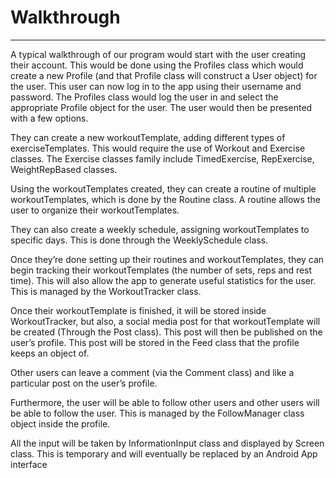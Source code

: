 # Walkthrough

---
A typical walkthrough of our program would start with the user creating their account. 
This would be done using the Profiles class which would create a new Profile 
(and that Profile class will construct a User object) for the user. This user can now 
log in to the app using their username and password. The Profiles class would log the 
user in and select the appropriate Profile object for the user. The user would then be 
presented with a few options.

They can create a new workoutTemplate, adding different types of exerciseTemplates. This would require 
the use of Workout and Exercise classes. The Exercise classes family include TimedExercise,
RepExercise, WeightRepBased classes.

Using the workoutTemplates created, they can create a routine of multiple workoutTemplates, which is done by
the Routine class. A routine allows the user to organize their workoutTemplates.

They can also create a weekly schedule, assigning workoutTemplates to specific days. This is done
through the WeeklySchedule class.

Once they’re done setting up their routines and workoutTemplates, they can begin tracking their 
workoutTemplates (the number of sets, reps and rest time). This will also allow the app to generate
useful statistics for the user. This is managed by the WorkoutTracker class.

Once their workoutTemplate is finished, it will be stored inside WorkoutTracker, but also, a social
media post for that workoutTemplate will be created (Through the Post class). This post will then 
be published on the user’s profile. This post will be stored in the Feed class that the 
profile keeps an object of.

Other users can leave a comment (via the Comment class) and like a particular post on the
user’s profile.

Furthermore, the user will be able to follow other users and other users will be able to 
follow the user. This is managed by the FollowManager class object inside the profile.

All the input will be taken by InformationInput class and displayed by Screen class. 
This is temporary and will eventually be replaced by an Android App interface
